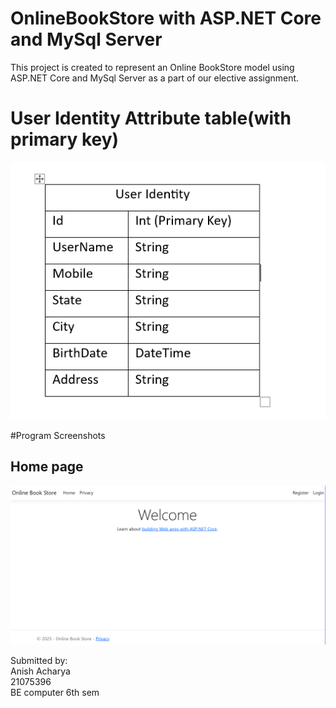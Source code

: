 
# OnlineBookStore with ASP.NET Core and MySql Server

This project is created to represent an Online BookStore model using ASP.NET Core and MySql Server as a part of our elective assignment. 


# User Identity Attribute table(with primary key)

![image alt](https://github.com/voyagerrx/Anish_dot_net_assignment/blob/268f6b87d6590c2c68bfa3721f3db7fea07f0338/Asset/viber_image_2025-02-14_14-50-52-615.png)

#Program Screenshots
## Home page
![image alt](https://github.com/voyagerrx/Anish_dot_net_assignment/blob/dac430a3fbfb9b63aeb8d07f9363ca9c046fa997/Asset/welocmep.png)




Submitted by: <br/>
Anish Acharya<br/>
21075396<br/>
BE computer 6th sem
